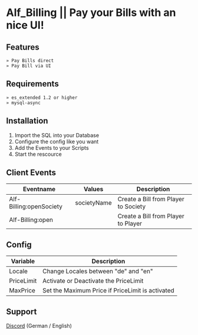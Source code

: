 # Alf_Billing || Pay your Bills with an nice UI!

## Features
```
» Pay Bills direct
» Pay Bill via UI
```

## Requirements
```
» es_extended 1.2 or higher
» mysql-async
```

## Installation
1. Import the SQL into your Database
2. Configure the config like you want
3. Add the Events to your Scripts
4. Start the rescource

## Client Events 
Eventname | Values |  Description
------------- | ------------- | -------------
Alf-Billing:openSociety | societyName | Create a Bill from Player to Society
Alf-Billing:open |  | Create a Bill from Player to Player


## Config 
Variable | Description
------------- | -------------
Locale  | Change Locales between "de" and "en"
PriceLimit  | Activate or Deactivate the PriceLimit
MaxPrice  | Set the Maximum Price if PriceLimit is activated

## Support

[Discord](https://discord.gg/6jsHUVMh8G) (German / English)
